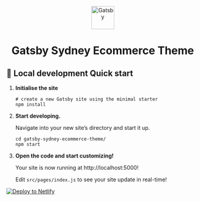 <p align="center">
  <img alt="Gatsby" src="https://www.gatsbyjs.com/Gatsby-Monogram.svg" width="60" />
</p>
<h1 align="center">
  Gatsby Sydney Ecommerce Theme
</h1>

## 🚀 Local development Quick start

1.  **Initialise the site**

    ```shell
    # create a new Gatsby site using the minimal starter
    npm install
    ```

2.  **Start developing.**

    Navigate into your new site’s directory and start it up.

    ```shell
    cd gatsby-sydney-ecommerce-theme/
    npm start
    ```

3.  **Open the code and start customizing!**

    Your site is now running at http://localhost:5000!

    Edit `src/pages/index.js` to see your site update in real-time!

[![Deploy to Netlify](https://www.netlify.com/img/deploy/button.svg)](https://app.netlify.com/start/deploy?repository=https://github.com/netlify-templates/gatsby-sydney-ecommerce-theme&utm_source=github&utm_medium=gatsbysydneyecomm-cs&utm_campaign=devex-cs)